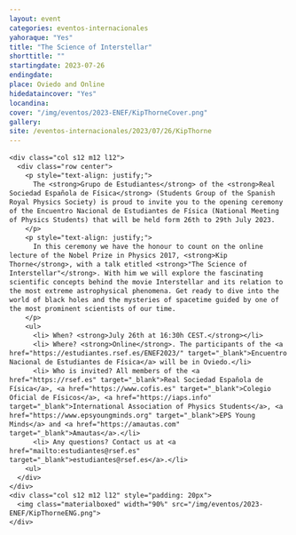 ```yaml
---
layout: event
categories: eventos-internacionales
yahoraque: "Yes"
title: "The Science of Interstellar"
shorttitle: ""
startingdate: 2023-07-26
endingdate:
place: Oviedo and Online
hidedataincover: "Yes"
locandina:
cover: "/img/eventos/2023-ENEF/KipThorneCover.png"
gallery:
site: /eventos-internacionales/2023/07/26/KipThorne
---
```


<div class="section">
  <div class="row">
	  
    <div class="col s12 m12 l12">
      <div class="row center">
        <p style="text-align: justify;">
          The <strong>Grupo de Estudiantes</strong> of the <strong>Real Sociedad Española de Física</strong> (Students Group of the Spanish Royal Physics Society) is proud to invite you to the opening ceremony of the Encuentro Nacional de Estudiantes de Física (National Meeting of Physics Students) that will be held form 26th to 29th July 2023.
        </p>
        <p style="text-align: justify;">
          In this ceremony we have the honour to count on the online lecture of the Nobel Prize in Physics 2017, <strong>Kip Thorne</strong>, with a talk etitled <strong>"The Science of Interstellar"</strong>. With him we will explore the fascinating scientific concepts behind the movie Interstellar and its relation to the most extreme astrophysical phenomena. Get ready to dive into the world of black holes and the mysteries of spacetime guided by one of the most prominent scientists of our time.
        </p>
        <ul>
          <li> When? <strong>July 26th at 16:30h CEST.</strong></li>
          <li> Where? <strong>Online</strong>. The participants of the <a href="https://estudiantes.rsef.es/ENEF2023/" target="_blank">Encuentro Nacional de Estudiantes de Física</a> will be in Oviedo.</li>
          <li> Who is invited? All members of the <a href="https://rsef.es" target="_blank">Real Sociedad Española de Física</a>, <a href="https://www.cofis.es" target="_blank">Colegio Oficial de Físicos</a>, <a href="https://iaps.info" target="_blank">International Association of Physics Students</a>, <a href="https://www.epsyoungminds.org" target="_blank">EPS Young Minds</a> and <a href="https://amautas.com" target="_blank">Amautas</a>.</li>
          <li> Any questions? Contact us at <a href="mailto:estudiantes@rsef.es" target="_blank">estudiantes@rsef.es</a>.</li>
        <ul>
      </div>
    </div>
    <div class="col s12 m12 l12" style="padding: 20px">
      <img class="materialboxed" width="90%" src="/img/eventos/2023-ENEF/KipThorneENG.png">
    </div>
	 
  </div>
</div>
